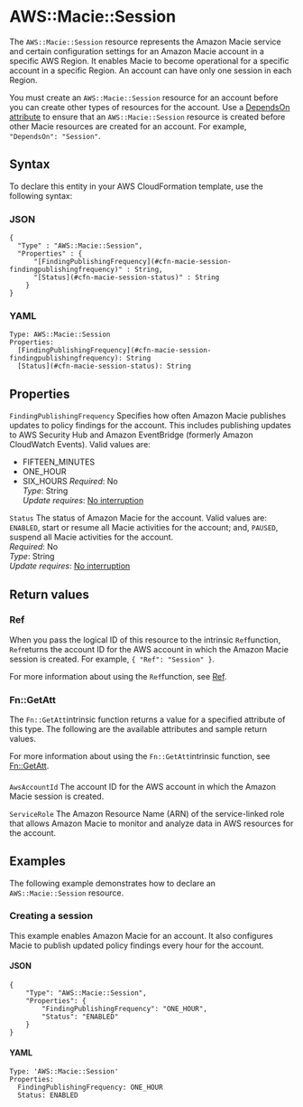 # AWS::Macie::Session<a name="aws-resource-macie-session"></a>

The `AWS::Macie::Session` resource represents the Amazon Macie service and certain configuration settings for an Amazon Macie account in a specific AWS Region\. It enables Macie to become operational for a specific account in a specific Region\. An account can have only one session in each Region\.

You must create an `AWS::Macie::Session` resource for an account before you can create other types of resources for the account\. Use a [DependsOn attribute](https://docs.aws.amazon.com/AWSCloudFormation/latest/UserGuide/aws-attribute-dependson.html) to ensure that an `AWS::Macie::Session` resource is created before other Macie resources are created for an account\. For example, `"DependsOn": "Session"`\.

## Syntax<a name="aws-resource-macie-session-syntax"></a>

To declare this entity in your AWS CloudFormation template, use the following syntax:

### JSON<a name="aws-resource-macie-session-syntax.json"></a>

```
{
  "Type" : "AWS::Macie::Session",
  "Properties" : {
      "[FindingPublishingFrequency](#cfn-macie-session-findingpublishingfrequency)" : String,
      "[Status](#cfn-macie-session-status)" : String
    }
}
```

### YAML<a name="aws-resource-macie-session-syntax.yaml"></a>

```
Type: AWS::Macie::Session
Properties: 
  [FindingPublishingFrequency](#cfn-macie-session-findingpublishingfrequency): String
  [Status](#cfn-macie-session-status): String
```

## Properties<a name="aws-resource-macie-session-properties"></a>

`FindingPublishingFrequency`  <a name="cfn-macie-session-findingpublishingfrequency"></a>
Specifies how often Amazon Macie publishes updates to policy findings for the account\. This includes publishing updates to AWS Security Hub and Amazon EventBridge \(formerly Amazon CloudWatch Events\)\. Valid values are:  
+ FIFTEEN\_MINUTES
+ ONE\_HOUR
+ SIX\_HOURS
*Required*: No  
*Type*: String  
*Update requires*: [No interruption](https://docs.aws.amazon.com/AWSCloudFormation/latest/UserGuide/using-cfn-updating-stacks-update-behaviors.html#update-no-interrupt)

`Status`  <a name="cfn-macie-session-status"></a>
The status of Amazon Macie for the account\. Valid values are: `ENABLED`, start or resume all Macie activities for the account; and, `PAUSED`, suspend all Macie activities for the account\.  
*Required*: No  
*Type*: String  
*Update requires*: [No interruption](https://docs.aws.amazon.com/AWSCloudFormation/latest/UserGuide/using-cfn-updating-stacks-update-behaviors.html#update-no-interrupt)

## Return values<a name="aws-resource-macie-session-return-values"></a>

### Ref<a name="aws-resource-macie-session-return-values-ref"></a>

When you pass the logical ID of this resource to the intrinsic `Ref`function, `Ref`returns the account ID for the AWS account in which the Amazon Macie session is created\. For example, `{ "Ref": "Session" }`\.

For more information about using the `Ref`function, see [Ref](https://docs.aws.amazon.com/AWSCloudFormation/latest/UserGuide/intrinsic-function-reference-ref.html)\.

### Fn::GetAtt<a name="aws-resource-macie-session-return-values-fn--getatt"></a>

The `Fn::GetAtt`intrinsic function returns a value for a specified attribute of this type\. The following are the available attributes and sample return values\.

For more information about using the `Fn::GetAtt`intrinsic function, see [Fn::GetAtt](https://docs.aws.amazon.com/AWSCloudFormation/latest/UserGuide/intrinsic-function-reference-getatt.html)\.

#### <a name="aws-resource-macie-session-return-values-fn--getatt-fn--getatt"></a>

`AwsAccountId`  <a name="AwsAccountId-fn::getatt"></a>
The account ID for the AWS account in which the Amazon Macie session is created\.

`ServiceRole`  <a name="ServiceRole-fn::getatt"></a>
The Amazon Resource Name \(ARN\) of the service\-linked role that allows Amazon Macie to monitor and analyze data in AWS resources for the account\.

## Examples<a name="aws-resource-macie-session--examples"></a>

The following example demonstrates how to declare an `AWS::Macie::Session` resource\.

### Creating a session<a name="aws-resource-macie-session--examples--Creating_a_session"></a>

This example enables Amazon Macie for an account\. It also configures Macie to publish updated policy findings every hour for the account\.

#### JSON<a name="aws-resource-macie-session--examples--Creating_a_session--json"></a>

```
{
    "Type": "AWS::Macie::Session",
    "Properties": {
        "FindingPublishingFrequency": "ONE_HOUR",
        "Status": "ENABLED"
    }
}
```

#### YAML<a name="aws-resource-macie-session--examples--Creating_a_session--yaml"></a>

```
Type: 'AWS::Macie::Session'
Properties:
  FindingPublishingFrequency: ONE_HOUR
  Status: ENABLED
```